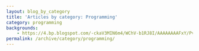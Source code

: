 ```yaml
---
layout: blog_by_category
title: 'Articles by category: Programming'
category: programming
backgrounds:
    - https://4.bp.blogspot.com/-ckaV3MIN6m4/WChV-b1RJ8I/AAAAAAAAFxY/PvvbGnB7AEcJEgCGEjZmf_GVHyG0ejCJwCPcB/s1600/IMG_1249.JPG
permalink: /archive/category/programming/
---
```

